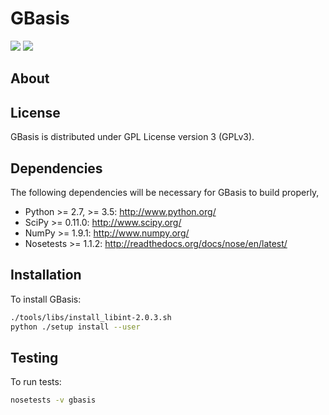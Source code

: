 GBasis
======
<a href='https://docs.python.org/2.7/'><img src='https://img.shields.io/badge/python-2.7-blue.svg'></a>
<a href='https://docs.python.org/3.5/'><img src='https://img.shields.io/badge/python-3.5-blue.svg'></a>


About
-----


License
-------

GBasis is distributed under GPL License version 3 (GPLv3).


Dependencies
------------

The following dependencies will be necessary for GBasis to build properly,

* Python >= 2.7, >= 3.5: http://www.python.org/
* SciPy >= 0.11.0: http://www.scipy.org/
* NumPy >= 1.9.1: http://www.numpy.org/
* Nosetests >= 1.1.2: http://readthedocs.org/docs/nose/en/latest/


Installation
------------

To install GBasis:

```bash
./tools/libs/install_libint-2.0.3.sh
python ./setup install --user
```


Testing
-------

To run tests:

```bash
nosetests -v gbasis
```
